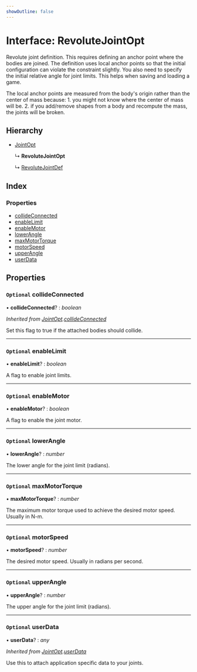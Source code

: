 ```yaml
---
showOutline: false
---
```


# Interface: RevoluteJointOpt

Revolute joint definition. This requires defining an anchor point where the
bodies are joined. The definition uses local anchor points so that the
initial configuration can violate the constraint slightly. You also need to
specify the initial relative angle for joint limits. This helps when saving
and loading a game.

The local anchor points are measured from the body's origin rather than the
center of mass because: 1. you might not know where the center of mass will
be. 2. if you add/remove shapes from a body and recompute the mass, the
joints will be broken.

## Hierarchy

* [JointOpt](/api/interfaces/jointopt)

  ↳ **RevoluteJointOpt**

  ↳ [RevoluteJointDef](/api/interfaces/revolutejointdef)

## Index

### Properties

* [collideConnected](/api/interfaces/revolutejointopt#optional-collideconnected)
* [enableLimit](/api/interfaces/revolutejointopt#optional-enablelimit)
* [enableMotor](/api/interfaces/revolutejointopt#optional-enablemotor)
* [lowerAngle](/api/interfaces/revolutejointopt#optional-lowerangle)
* [maxMotorTorque](/api/interfaces/revolutejointopt#optional-maxmotortorque)
* [motorSpeed](/api/interfaces/revolutejointopt#optional-motorspeed)
* [upperAngle](/api/interfaces/revolutejointopt#optional-upperangle)
* [userData](/api/interfaces/revolutejointopt#optional-userdata)

## Properties

### `Optional` collideConnected

• **collideConnected**? : *boolean*

*Inherited from [JointOpt](/api/interfaces/jointopt).[collideConnected](/api/interfaces/jointopt#optional-collideconnected)*

Set this flag to true if the attached bodies
should collide.

___

### `Optional` enableLimit

• **enableLimit**? : *boolean*

A flag to enable joint limits.

___

### `Optional` enableMotor

• **enableMotor**? : *boolean*

A flag to enable the joint motor.

___

### `Optional` lowerAngle

• **lowerAngle**? : *number*

The lower angle for the joint limit (radians).

___

### `Optional` maxMotorTorque

• **maxMotorTorque**? : *number*

The maximum motor torque used to achieve the desired motor speed. Usually
in N-m.

___

### `Optional` motorSpeed

• **motorSpeed**? : *number*

The desired motor speed. Usually in radians per second.

___

### `Optional` upperAngle

• **upperAngle**? : *number*

The upper angle for the joint limit (radians).

___

### `Optional` userData

• **userData**? : *any*

*Inherited from [JointOpt](/api/interfaces/jointopt).[userData](/api/interfaces/jointopt#optional-userdata)*

Use this to attach application specific data to your joints.
